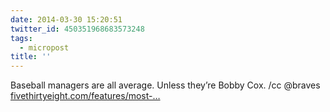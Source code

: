 ```yaml
---
date: 2014-03-30 15:20:51
twitter_id: 450351968683573248
tags:
  - micropost
title: ''
---
```


Baseball managers are all average. Unless they’re Bobby Cox. /cc @braves  [fivethirtyeight.com/features/most-…](http://fivethirtyeight.com/features/most-managers-are-headed-to-the-hall-of-mediocrity/)
